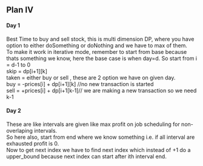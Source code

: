 ## Plan IV  
#### Day 1  
Best Time to buy and sell stock, this is multi dimension DP, where you have option to either doSomething or doNothing and we have to max of them.  
To make it work in iterative mode, remember to start from base because thats something we know, here the base case is when day=d. 
So start from i = d-1 to 0  
skip = dp[i+1][k]  
taken = either buy or sell , these are 2 option we have on given day.  
buy = -prices[i] + dp[i+1][k]  //no new transaction is started  
sell = +prices[i] + dp[i+1[k-1]// we are making a new transaction so we need k-1 

#### Day 2 

These are like intervals are given like max profit on job scheduling for non-overlaping intervals.  
So here also, start from end where we know something i.e. if all interval are exhausted profit is 0.  
Now to get next index we have to find next index which instead of +1 do a upper_bound because next index can start after ith interval end.  

